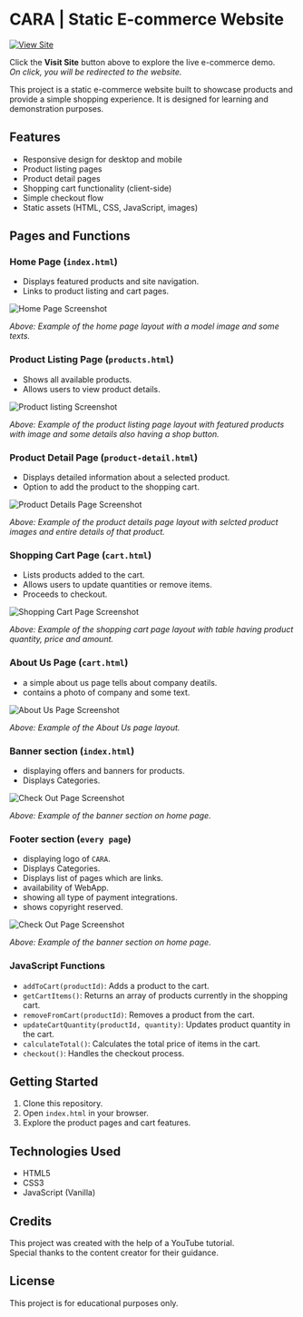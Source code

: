 # CARA | Static E-commerce Website

[![View Site](https://img.shields.io/badge/View%20Site-Online-green?style=for-the-badge)](https://sach01in.github.io/E-commerce-static-website/)

Click the **Visit Site** button above to explore the live e-commerce demo.  
_On click, you will be redirected to the website._

This project is a static e-commerce website built to showcase products and provide a simple shopping experience. It is designed for learning and demonstration purposes.

## Features

- Responsive design for desktop and mobile
- Product listing pages
- Product detail pages
- Shopping cart functionality (client-side)
- Simple checkout flow
- Static assets (HTML, CSS, JavaScript, images)

## Pages and Functions

### Home Page (`index.html`)
- Displays featured products and site navigation.
- Links to product listing and cart pages.

![Home Page Screenshot](./img/website%20pages/home.png)

*Above: Example of the home page layout with a model image and some texts.*

### Product Listing Page (`products.html`)
- Shows all available products.
- Allows users to view product details.

![Product listing Screenshot](./img/website%20pages/product%20listing%20page.png)

*Above: Example of the product listing page layout with featured products with image and some details also having a shop button.*

### Product Detail Page (`product-detail.html`)
- Displays detailed information about a selected product.
- Option to add the product to the shopping cart.

![Product Details Page Screenshot](./img/website%20pages/single%20product.png)

*Above: Example of the product details page layout with selcted product images and entire details of that product.*

### Shopping Cart Page (`cart.html`)
- Lists products added to the cart.
- Allows users to update quantities or remove items.
- Proceeds to checkout.

![Shopping Cart Page Screenshot](./img/website%20pages/shhoping%20card%20page.png)

*Above: Example of the shopping cart page layout with table having product quantity, price and amount.*

### About Us Page (`cart.html`)
- a simple about us page tells about company deatils.
- contains a photo of company and some text.

![About Us Page Screenshot](./img/website%20pages/about%20us%20page.png)

*Above: Example of the About Us page layout.*

### Banner section (`index.html`)
- displaying offers and banners for products.
- Displays Categories.

![Check Out Page Screenshot](./img/website%20pages/banners.png)

*Above: Example of the banner section on home page.*

### Footer section (`every page`)
- displaying logo of `CARA`.
- Displays Categories.
- Displays list of pages which are links.
- availability of WebApp.
- showing all type of payment integrations.
- shows copyright reserved.

![Check Out Page Screenshot](./img/website%20pages/footer.png)

*Above: Example of the banner section on home page.*

### JavaScript Functions
- `addToCart(productId)`: Adds a product to the cart.
- `getCartItems()`: Returns an array of products currently in the shopping cart.
- `removeFromCart(productId)`: Removes a product from the cart.
- `updateCartQuantity(productId, quantity)`: Updates product quantity in the cart.
- `calculateTotal()`: Calculates the total price of items in the cart.
- `checkout()`: Handles the checkout process.

## Getting Started

1. Clone this repository.
2. Open `index.html` in your browser.
3. Explore the product pages and cart features.

## Technologies Used

- HTML5
- CSS3
- JavaScript (Vanilla)

## Credits

This project was created with the help of a YouTube tutorial.  
Special thanks to the content creator for their guidance.

## License

This project is for educational purposes only.
